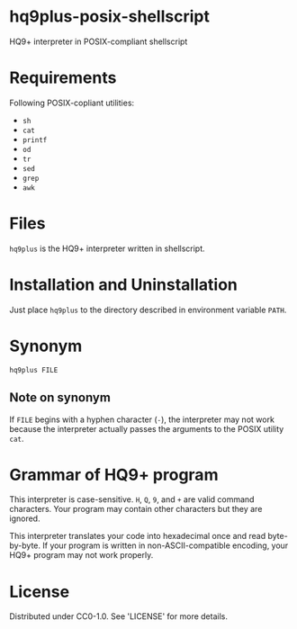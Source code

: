 # hq9plus-posix-shellscript
HQ9+ interpreter in POSIX-compliant shellscript

# Requirements
Following POSIX-copliant utilities:
* `sh`
* `cat`
* `printf`
* `od`
* `tr`
* `sed`
* `grep`
* `awk`

# Files
`hq9plus` is the HQ9+ interpreter written in shellscript.

# Installation and Uninstallation
Just place `hq9plus` to the directory described in environment variable `PATH`.

# Synonym
```
hq9plus FILE
```

## Note on synonym
If `FILE` begins with a hyphen character (`-`), 
the interpreter may not work because the interpreter actually passes 
the arguments to the POSIX utility `cat`.

# Grammar of HQ9+ program
This interpreter is case-sensitive. `H`, `Q`, `9`, and `+` are valid command characters.
Your program may contain other characters but they are ignored.

This interpreter translates your code into hexadecimal once and read byte-by-byte.
If your program is written in non-ASCII-compatible encoding, your HQ9+ program may not work properly.

# License
Distributed under CC0-1.0. See 'LICENSE' for more details.
